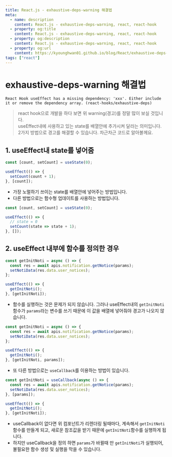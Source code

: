 ```yaml
---
title: React.js - exhaustive-deps-warning 해결법
meta:
  - name: description
    content: React.js - exhaustive-deps-warning, react, react-hook
  - property: og:title
    content: React.js - exhaustive-deps-warning, react, react-hook
  - property: og:description
    content: React.js - exhaustive-deps-warning, react, react-hook
  - property: og:url
    content: https://kyounghwan01.github.io/blog/React/exhaustive-deps-warning/
tags: ["react"]
---
```


# exhaustive-deps-warning 해결법

```
React Hook useEffect has a missing dependency: 'xxx'. Either include it or remove the dependency array. (react-hooks/exhaustive-deps)
```

> react hook으로 개발을 하다 보면 위 warning(경고)를 정말 많이 보실 것입니다. <br>
> useEffect내에 사용하고 있는 state를 배열안에 추가시켜 달라는 의미입니다. <br>
> 2가지 방법으로 경고를 해결할 수 있습니다. 차근차근 코드로 알아볼께요.

## 1. useEffect내 state를 넣어줌

```jsx
const [count, setCount] = useState(0);

useEffect(() => {
  setCount(count + 1);
}, [count]);
```

- 가장 노멀하기 쓰이는 state를 배열안에 넣어주는 방법입니다.
- 다른 방법으로는 함수형 업데이트를 사용하는 방법입니다.

```jsx
const [count, setCount] = useState(0);

useEffect(() => {
  // state = 0
  setCount(state => state + 1);
}, []);
```

## 2. useEffect 내부에 함수를 정의한 경우

```jsx
const getInitNoti = async () => {
  const res = await apis.notification.getNotice(params);
  setNotiData(res.data.user_notices);
};

useEffect(() => {
  getInitNoti();
}, [getInitNoti]);
```

- 함수를 실행하는 것은 문제가 되지 않습니다. 그러나 useEffect내의 `getInitNoti`함수가 `params`라는 변수를 쓰기 때문에 이 값을 배열에 넣어줘야 경고가 나오지 않습니다.

```jsx
const getInitNoti = async () => {
  const res = await apis.notification.getNotice(params);
  setNotiData(res.data.user_notices);
};

useEffect(() => {
  getInitNoti();
}, [getInitNoti, params]);
```

- 또 다른 방법으로는 `useCallback`를 이용하는 방법이 있습니다.

```jsx
const getInitNoti = useCallback(async () => {
  const res = await apis.notification.getNotice(params);
  setNotiData(res.data.user_notices);
}, [params]);

useEffect(() => {
  getInitNoti();
}, [getInitNoti]);
```

- useCallback이 없다면 위 컴포넌트가 리렌더링 될때마다, 계속해서 `getInitNoti`함수를 만들게 되고, 새로운 참조값을 받기 때문에 `getInitNoti`함수를 실행하게 됩니다.<br>
- 하지만 useCallback을 정의 하면 `params`가 바뀔때 만 `getInitNoti`가 실행되어, 불필요한 함수 생성 및 실행을 막을 수 있습니다.

<TagLinks />

<Comment />
